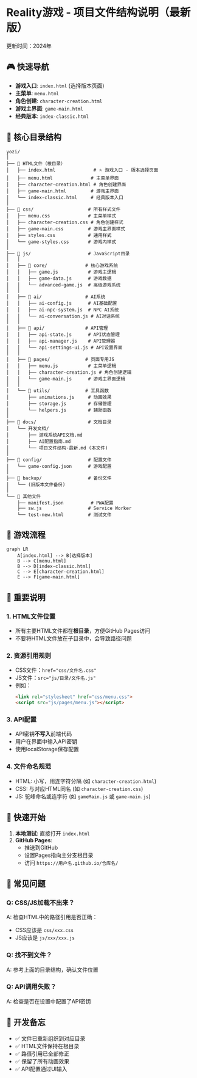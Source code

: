 # Reality游戏 - 项目文件结构说明（最新版）
更新时间：2024年

## 🎮 快速导航
- **游戏入口**: `index.html` (选择版本页面)
- **主菜单**: `menu.html`
- **角色创建**: `character-creation.html`
- **游戏主界面**: `game-main.html`
- **经典版本**: `index-classic.html`

## 📁 核心目录结构

```
yozi/
│
├── 📄 HTML文件（根目录）
│   ├── index.html              # ⭐ 游戏入口 - 版本选择页面
│   ├── menu.html              # 主菜单界面
│   ├── character-creation.html # 角色创建界面
│   ├── game-main.html         # 游戏主界面
│   └── index-classic.html     # 经典版本入口
│
├── 📁 css/                    # 所有样式文件
│   ├── menu.css              # 主菜单样式
│   ├── character-creation.css # 角色创建样式
│   ├── game-main.css         # 游戏主界面样式
│   ├── styles.css            # 通用样式
│   └── game-styles.css       # 游戏内样式
│
├── 📁 js/                     # JavaScript目录
│   │
│   ├── 📁 core/              # 核心游戏系统
│   │   ├── game.js           # 游戏主逻辑
│   │   ├── game-data.js      # 游戏数据
│   │   └── advanced-game.js  # 高级游戏系统
│   │
│   ├── 📁 ai/                # AI系统
│   │   ├── ai-config.js      # AI基础配置
│   │   ├── ai-npc-system.js  # NPC AI系统
│   │   └── ai-conversation.js # AI对话系统
│   │
│   ├── 📁 api/               # API管理
│   │   ├── api-state.js      # API状态管理
│   │   ├── api-manager.js    # API管理器
│   │   └── api-settings-ui.js # API设置界面
│   │
│   ├── 📁 pages/             # 页面专用JS
│   │   ├── menu.js           # 主菜单逻辑
│   │   ├── character-creation.js # 角色创建逻辑
│   │   └── game-main.js      # 游戏主界面逻辑
│   │
│   └── 📁 utils/             # 工具函数
│       ├── animations.js     # 动画效果
│       ├── storage.js        # 存储管理
│       └── helpers.js        # 辅助函数
│
├── 📁 docs/                   # 文档目录
│   └── 开发文档/
│       ├── 游戏系统API文档.md
│       ├── AI配置指南.md
│       └── 项目文件结构-最新.md (本文件)
│
├── 📁 config/                 # 配置文件
│   └── game-config.json      # 游戏配置
│
├── 📁 backup/                 # 备份文件
│   └── (旧版本文件备份)
│
└── 📄 其他文件
    ├── manifest.json          # PWA配置
    ├── sw.js                 # Service Worker
    └── test-new.html         # 测试文件

```

## 🔄 游戏流程

```mermaid
graph LR
    A[index.html] --> B[选择版本]
    B --> C[menu.html]
    B --> D[index-classic.html]
    C --> E[character-creation.html]
    E --> F[game-main.html]
```

## 📝 重要说明

### 1. HTML文件位置
- 所有主要HTML文件都在**根目录**，方便GitHub Pages访问
- 不要将HTML文件放在子目录中，会导致路径问题

### 2. 资源引用规则
- CSS文件：`href="css/文件名.css"`
- JS文件：`src="js/目录/文件名.js"`
- 例如：
  ```html
  <link rel="stylesheet" href="css/menu.css">
  <script src="js/pages/menu.js"></script>
  ```

### 3. API配置
- API密钥**不写入**前端代码
- 用户在界面中输入API密钥
- 使用localStorage保存配置

### 4. 文件命名规范
- HTML: 小写，用连字符分隔 (如 `character-creation.html`)
- CSS: 与对应HTML同名 (如 `character-creation.css`)
- JS: 驼峰命名或连字符 (如 `gameMain.js` 或 `game-main.js`)

## 🚀 快速开始

1. **本地测试**: 直接打开 `index.html`
2. **GitHub Pages**:
   - 推送到GitHub
   - 设置Pages指向主分支根目录
   - 访问 `https://用户名.github.io/仓库名/`

## 🔧 常见问题

### Q: CSS/JS加载不出来？
A: 检查HTML中的路径引用是否正确：
- CSS应该是 `css/xxx.css`
- JS应该是 `js/xxx/xxx.js`

### Q: 找不到文件？
A: 参考上面的目录结构，确认文件位置

### Q: API调用失败？
A: 检查是否在设置中配置了API密钥

## 📌 开发备忘

- ✅ 文件已重新组织到对应目录
- ✅ HTML文件保持在根目录
- ✅ 路径引用已全部修正
- ✅ 保留了所有动画效果
- ✅ API配置通过UI输入
